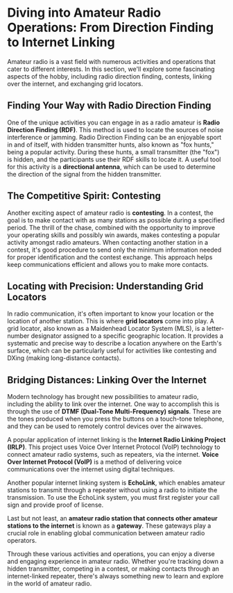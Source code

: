 # Diving into Amateur Radio Operations: From Direction Finding to Internet Linking
Amateur radio is a vast field with numerous activities and operations that cater to different interests. In this section, we'll explore some fascinating aspects of the hobby, including radio direction finding, contests, linking over the internet, and exchanging grid locators.

## Finding Your Way with Radio Direction Finding
One of the unique activities you can engage in as a radio amateur is **Radio Direction Finding (RDF)**. This method is used to locate the sources of noise interference or jamming. Radio Direction Finding can be an enjoyable sport in and of itself, with hidden transmitter hunts, also known as "fox hunts," being a popular activity. During these hunts, a small transmitter (the "fox") is hidden, and the participants use their RDF skills to locate it. A useful tool for this activity is a **directional antenna**, which can be used to determine the direction of the signal from the hidden transmitter.

## The Competitive Spirit: Contesting
Another exciting aspect of amateur radio is **contesting**. In a contest, the goal is to make contact with as many stations as possible during a specified period. The thrill of the chase, combined with the opportunity to improve your operating skills and possibly win awards, makes contesting a popular activity amongst radio amateurs. When contacting another station in a contest, it's good procedure to send only the minimum information needed for proper identification and the contest exchange. This approach helps keep communications efficient and allows you to make more contacts.

## Locating with Precision: Understanding Grid Locators
In radio communication, it's often important to know your location or the location of another station. This is where **grid locators** come into play. A grid locator, also known as a Maidenhead Locator System (MLS), is a letter-number designator assigned to a specific geographic location. It provides a systematic and precise way to describe a location anywhere on the Earth's surface, which can be particularly useful for activities like contesting and DXing (making long-distance contacts).

## Bridging Distances: Linking Over the Internet
Modern technology has brought new possibilities to amateur radio, including the ability to link over the internet. One way to accomplish this is through the use of **DTMF (Dual-Tone Multi-Frequency) signals**. These are the tones produced when you press the buttons on a touch-tone telephone, and they can be used to remotely control devices over the airwaves. 

A popular application of internet linking is the **Internet Radio Linking Project (IRLP)**. This project uses Voice Over Internet Protocol (VoIP) technology to connect amateur radio systems, such as repeaters, via the internet. **Voice Over Internet Protocol (VoIP)** is a method of delivering voice communications over the internet using digital techniques.

Another popular internet linking system is **EchoLink**, which enables amateur stations to transmit through a repeater without using a radio to initiate the transmission. To use the EchoLink system, you must first register your call sign and provide proof of license.

Last but not least, an **amateur radio station that connects other amateur stations to the internet** is known as a **gateway**. These gateways play a crucial role in enabling global communication between amateur radio operators.

Through these various activities and operations, you can enjoy a diverse and engaging experience in amateur radio. Whether you're tracking down a hidden transmitter, competing in a contest, or making contacts through an internet-linked repeater, there's always something new to learn and explore in the world of amateur radio.